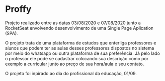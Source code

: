 # Proffy

Projeto realizado entre as datas 03/08/2020 e 07/08/2020 junto a RocketSeat envolvendo desenvolvimento de uma Single Page Aplication (SPA).

O projeto trata de uma plataforma de estudos que enterliga professores e alunos que podem ter as aulas desses professores dispostos no sistema por meio do whatsapp ou outra plataforma de sua preferência. Já pelo lado o professor ele pode se cadastrar colocando sua descrição como por exemplo a curricular junto ao preço de sua hora/aula e seu contato.

O projeto foi inpirado ao dia do profissional da educação, 01/09.